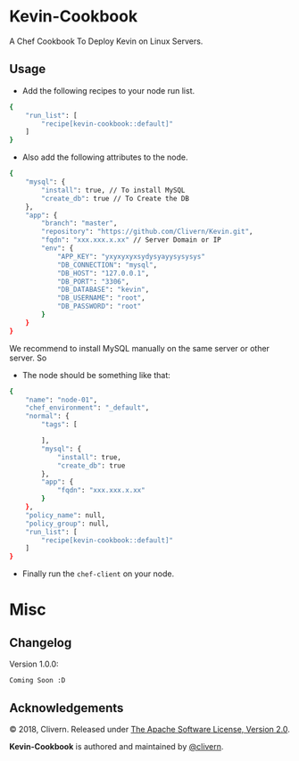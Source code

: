 Kevin-Cookbook
==============

A Chef Cookbook To Deploy Kevin on Linux Servers.


Usage
-----

- Add the following recipes to your node run list.

```bash
{
    "run_list": [
        "recipe[kevin-cookbook::default]"
    ]
}
```

- Also add the following attributes to the node.

```bash
{
    "mysql": {
        "install": true, // To install MySQL
        "create_db": true // To Create the DB
    },
    "app": {
        "branch": "master",
        "repository": "https://github.com/Clivern/Kevin.git",
        "fqdn": "xxx.xxx.x.xx" // Server Domain or IP
        "env": {
            "APP_KEY": "yxyxyxyxsydysyayysysysys"
            "DB_CONNECTION": "mysql",
            "DB_HOST": "127.0.0.1",
            "DB_PORT": "3306",
            "DB_DATABASE": "kevin",
            "DB_USERNAME": "root",
            "DB_PASSWORD": "root"
        }
    }
}
```

We recommend to install MySQL manually on the same server or other server. So

- The node should be something like that:

```bash
{
    "name": "node-01",
    "chef_environment": "_default",
    "normal": {
        "tags": [

        ],
        "mysql": {
            "install": true,
            "create_db": true
        },
        "app": {
            "fqdn": "xxx.xxx.x.xx"
        }
    },
    "policy_name": null,
    "policy_group": null,
    "run_list": [
        "recipe[kevin-cookbook::default]"
    ]
}
```

- Finally run the `chef-client` on your node.


Misc
====

Changelog
---------
Version 1.0.0:
```
Coming Soon :D
```

Acknowledgements
----------------

© 2018, Clivern. Released under [The Apache Software License, Version 2.0](http://www.apache.org/licenses/LICENSE-2.0.txt).

**Kevin-Cookbook** is authored and maintained by [@clivern](http://github.com/clivern).
